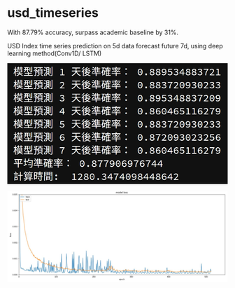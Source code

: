 # usd_timeseries
With 87.79% accuracy, surpass academic baseline by 31%. 

USD Index time series prediction on 5d data forecast future 7d, using deep learning method(Conv1D/ LSTM)

![87.79% Accuracy](https://github.com/yejiachen/usd_timeseries/blob/master/87%25%20accuracy.jpg?imageMogr2/auto-orient/strip%7CimageView2/2/w/50)

![Training loss history](https://github.com/yejiachen/usd_timeseries/blob/master/train_history_loss.JPG?imageMogr2/auto-orient/strip%7CimageView2/2/w/50)
